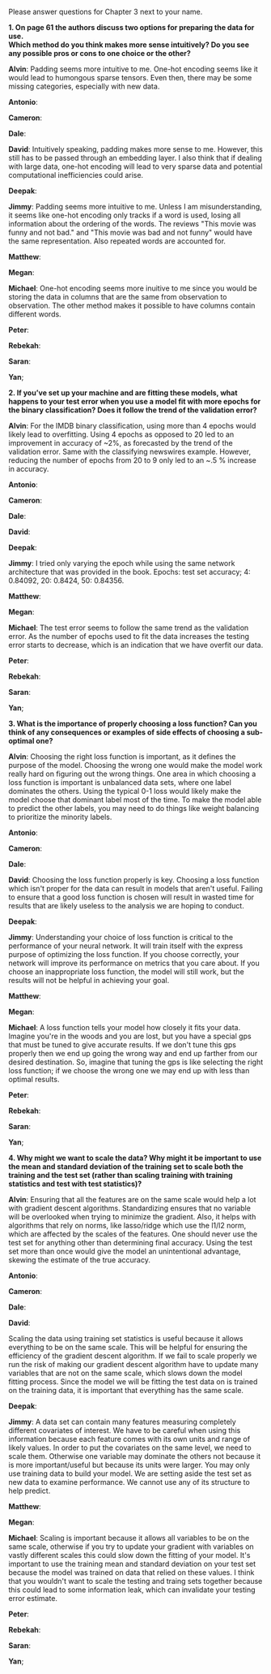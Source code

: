 Please answer questions for Chapter 3 next to your name.

**1. On page 61 the authors discuss two options for preparing the data for use.  
Which method do you think makes more sense intuitively?  Do you see any possible pros or cons to one choice or the other?**

**Alvin**: Padding seems more intuitive to me. One-hot encoding seems like it would lead to humongous sparse tensors. Even then, there may be some missing categories, especially with new data.

**Antonio**:

**Cameron**:

**Dale**:

**David**: Intuitively speaking, padding makes more sense to me. However, this still has to be passed through an embedding layer. I also think that if dealing with large data, one-hot encoding will lead to very sparse data and potential computational inefficiencies could arise.

**Deepak**:

**Jimmy**: Padding seems more intuitive to me. Unless I am misunderstanding, it seems like one-hot encoding only tracks if a word is used, losing all information about the ordering of the words. The reviews "This movie was funny and not bad." and "This movie was bad and not funny" would have the same representation. Also repeated words are accounted for.

**Matthew**:

**Megan**:

**Michael**: One-hot encoding seems more inuitive to me since you would be storing the data in columns that are the same from observation to observation. The other method makes it possible to have columns contain different words.   

**Peter**:

**Rebekah**:

**Saran**:

**Yan**;


**2. If you’ve set up your machine and are fitting these models, what happens to your test error when you use a model
fit with more epochs for the binary classification? Does it follow the trend of the validation error?**

**Alvin**: For the IMDB binary classification, using more than 4 epochs would likely lead to overfitting. Using 4 epochs as opposed to 20 led to an improvement in accuracy of ~2%, as forecasted by the trend of the validation error. 
Same with the classifying newswires example. However, reducing the number of epochs from 20 to 9 only led to an ~.5 % increase in accuracy.

**Antonio**:

**Cameron**:

**Dale**:

**David**:



**Deepak**:

**Jimmy**: I tried only varying the epoch while using the same network architecture that was provided in the book. Epochs: test set accuracy; 4: 0.84092, 20: 0.8424, 50: 0.84356.

**Matthew**:

**Megan**:

**Michael**: The test error seems to follow the same trend as the validation error. As the number of epochs used to fit the data increases the testing error starts to decrease, which is an indication that we have overfit our data.

**Peter**:

**Rebekah**:

**Saran**:

**Yan**;


**3. What is the importance of properly choosing a loss function? 
Can you think of any consequences or examples of side effects of choosing a sub-optimal one?**

**Alvin**: Choosing the right loss function is important, as it defines the purpose of the model. Choosing the wrong one would make the model work really hard on figuring out the wrong things. One area in which choosing a loss function is important is unbalanced data sets, where one label dominates the others. Using the typical 0-1 loss would likely make the model choose that dominant label most of the time. To make the model able to predict the other labels, you may need to do things like weight balancing to prioritize the minority labels. 

**Antonio**:

**Cameron**:

**Dale**:

**David**: Choosing the loss function properly is key. Choosing a loss function which isn't proper for the data can result in models that aren't useful. Failing to ensure that a good loss function is chosen will result in wasted time for results that are likely useless to the analysis we are hoping to conduct.

**Deepak**:

**Jimmy**: Understanding your choice of loss function is critical to the performance of your neural network. It will train itself with the express purpose of optimizing the loss function. If you choose correctly, your network will improve its performance on metrics that you care about. If you choose an inappropriate loss function, the model will still work, but the results will not be helpful in achieving your goal.

**Matthew**:

**Megan**:

**Michael**: A loss function tells your model how closely it fits your data. Imagine you're in the woods and you are lost, but you have a special gps that must be tuned to give accurate results. If we don't tune this gps properly then we end up going the wrong way and end up farther from our desired destination. So, imagine that tuning the gps is like selecting the right loss function; if we choose the wrong one we may end up with less than optimal results.

**Peter**:

**Rebekah**:

**Saran**:

**Yan**;


**4. Why might we want to scale the data? Why might it be important to use the mean and standard deviation
of the training set to scale both the training and the test set (rather than scaling training with 
training statistics and test with test statistics)?**

**Alvin**: Ensuring that all the features are on the same scale would help a lot with gradient descent algorithms. Standardizing ensures that no variable will be overlooked when trying to minimize the gradient. Also, it helps with algorithms that rely on norms, like lasso/ridge which use the l1/l2 norm, which are affected by the scales of the features. One should never use the test set for anything other than determining final accuracy. Using the test set more than once would give the model an unintentional advantage, skewing the estimate of the true accuracy.

**Antonio**:

**Cameron**:

**Dale**:

**David**:

Scaling the data using training set statistics is useful because it allows everything to be on the same scale. This will be helpful for ensuring the efficiency of the gradient descent algorithm. If we fail to scale properly we run the risk of making our gradient descent algorithm have to update many variables that are not on the same scale, which slows down the model fitting process. Since the model we will be fitting the test data on is trained  on the training data, it is important that everything has the same scale.

**Deepak**:

**Jimmy**: A data set can contain many features measuring completely different covariates of interest. We have to be careful when using this information because each feature comes with its own units and range of likely values. In order to put the covariates on the same level, we need to scale them. Otherwise one variable may dominate the others not because it is more important/useful but because its units were larger. You may only use training data to build your model. We are setting aside the test set as new data to examine performance. We cannot use any of its structure to help predict. 

**Matthew**:

**Megan**:

**Michael**: Scaling is important because it allows all variables to be on the same scale, otherwise if you try to update your gradient with variables on vastly different scales this could slow down the fitting of your model. It's important to use the training mean and standard deviation on your test set because the model was trained on data that relied on these values. I think that you wouldn't want to scale the testing and traing sets together because this could lead to some information leak, which can invalidate your testing error estimate.

**Peter**:

**Rebekah**:

**Saran**:

**Yan**;
